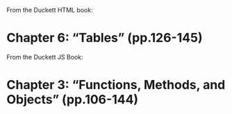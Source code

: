 From the Duckett HTML book:

# Chapter 6: “Tables” (pp.126-145)
From the Duckett JS Book:

# Chapter 3: “Functions, Methods, and Objects” (pp.106-144)

